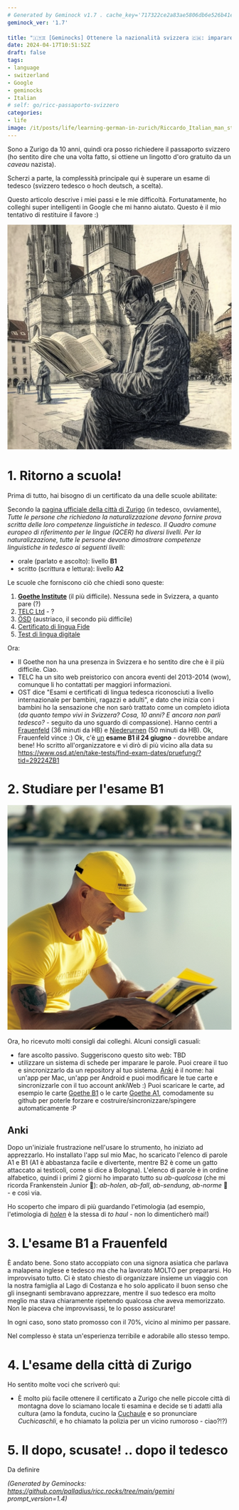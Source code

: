 ```yaml
---
# Generated by Geminock v1.7 . cache_key='717322ce2a83ae5806db6e526b41eba800c9f4133787ebe1dd19c6a14159b6d4-it.yaml'
geminock_ver: '1.7'

title: "🇮🇹♊ [Geminocks] Ottenere la nazionalità svizzera 🇨🇭: imparare il tedesco 🇩🇪"
date: 2024-04-17T10:51:52Z
draft: false
tags:
- language
- switzerland
- Google
- geminocks
- Italian
# self: go/ricc-passaporto-svizzero
categories:
- life
image: /it/posts/life/learning-german-in-zurich/Riccardo_Italian_man_studying_on_a_German_spelling_book_in_front_of_Grossmunster.png
---
```


Sono a Zurigo da 10 anni, quindi ora posso richiedere il passaporto svizzero (ho sentito dire che una volta fatto, si ottiene un lingotto d'oro gratuito da un *caveau* nazista).

Scherzi a parte, la complessità principale qui è superare un esame di tedesco (svizzero tedesco o hoch deutsch, a scelta).

Questo articolo descrive i miei passi e le mie difficoltà. Fortunatamente, ho colleghi super intelligenti in Google che mi hanno aiutato. Questo è il mio tentativo di restituire il favore :)

![image](Riccardo_Italian_man_studying_on_a_German_spelling_book_in_front_of_Grossmunster.png)

<!--more-->


# 1. Ritorno a scuola!

Prima di tutto, hai bisogno di un certificato da una delle scuole abilitate:

Secondo la [pagina ufficiale della città di Zurigo](https://www.stadt-zuerich.ch/portal/de/index/politik_u_recht/einbuergerungen/kenntnisse/sprachlicheanforderungen.html) (in tedesco, ovviamente), *Tutte le persone che richiedono la naturalizzazione devono fornire prova scritta delle loro competenze linguistiche in tedesco. Il Quadro comune europeo di riferimento per le lingue (QCER) ha diversi livelli. Per la naturalizzazione, tutte le persone devono dimostrare competenze linguistiche in tedesco ai seguenti livelli:*

* orale (parlato e ascolto): livello **B1**
* scritto (scrittura e lettura): livello **A2**

Le scuole che forniscono ciò che chiedi sono queste:

1. [**Goethe Institute**](http://www.goethe.de/lrn/prj/pba/bes/gzb/deindex.html) (il più difficile). Nessuna sede in Svizzera, a quanto pare (?)
2. [TELC Ltd](https://www.telc.net/#section-0) - ?
3. [ÖSD](http://www.osd.at/) (austriaco, il secondo più difficile)
4. [Certificato di lingua Fide](http://www.fide-service.ch/)
5. [Test di lingua digitale](https://www.digitalersprachtest.ch/)

Ora:
* Il Goethe non ha una presenza in Svizzera e ho sentito dire che è il più difficile. Ciao.
* TELC ha un sito web preistorico con ancora eventi del 2013-2014 (wow), comunque li ho contattati per maggiori informazioni.
* OST dice "Esami e certificati di lingua tedesca riconosciuti a livello internazionale per bambini, ragazzi e adulti", e dato che inizia con i bambini ho la sensazione che non sarò trattato come un completo idiota (*da quanto tempo vivi in Svizzera? Cosa, 10 anni? E ancora non parli tedesco?* - seguito da uno sguardo di compassione). Hanno centri a [Frauenfeld](https://www.google.com/maps/dir/Zurich+HB,+Bahnhofplatz,+Zurigo,+Svizzera/Frauenfeld,+Svizzera/@47.550191,8.9002971,13.83z/data=!4m14!4m13!1m5!1m1!1s0x47900a08cc0e6e41:0xf5c698b65f8c52a7!2m2!1d8.5403226!2d47.3778579!1m5!1m1!1s0x479a922b7ac416d5:0xabd5ea8c4a738dc7!2m2!1d8.8987541!2d47.5535997!3e3) (36 minuti da HB) e [Niederurnen](https://www.google.com/maps/dir/Zurich+HB,+Bahnhofplatz,+Zurigo,+Svizzera/8867+Niederurnen,+Svizzera/@47.1837248,8.744133,11.39z/data=!4m14!4m13!1m5!1m1!1s0x47900a08cc0e6e41:0xf5c698b65f8c52a7!2m2!1d8.5403226!2d47.3778579!1m5!1m1!1s0x479acd0b21f91dfd:0x6eb928b1714053f3!2m2!1d9.0531505!2d47.125507!3e3) (50 minuti da HB). Ok, Frauenfeld vince :) Ok, c'è [un](https://www.osd.at/en/take-tests/find-exam-dates/?country=167&tests=00001100000&land=null&stadt=Frauenfeld&datefrom=01.06.2023&dateto=31.08.2023&centernr=null) **esame B1 il 24 giugno** - dovrebbe andare bene! Ho scritto all'organizzatore e vi dirò di più vicino alla data su https://www.osd.at/en/take-tests/find-exam-dates/pruefung/?tid=29224ZB1

# 2. Studiare per l'esame B1

![image](man-in-yellow-studies-by-lake-zurich.png)

Ora, ho ricevuto molti consigli dai colleghi. Alcuni consigli casuali:

* fare ascolto passivo. Suggeriscono questo sito web: TBD
* utilizzare un sistema di schede per imparare le parole. Puoi creare il tuo e sincronizzarlo da un repository al tuo sistema. [Anki](https://apps.ankiweb.net/) è il nome: hai un'app per Mac, un'app per Android e puoi modificare le tue carte e sincronizzarle con il tuo account ankiWeb :) Puoi scaricare le carte, ad esempio le carte [Goethe B1](https://ankiweb.net/shared/info/1586166030) o le carte [Goethe A1](https://ankiweb.net/shared/info/1386119660), comodamente su github per poterle forzare e costruire/sincronizzare/spingere automaticamente :P

## Anki

Dopo un'iniziale frustrazione nell'usare lo strumento, ho iniziato ad apprezzarlo. Ho installato l'app sul mio Mac, ho scaricato l'elenco di parole A1 e B1 (A1 è abbastanza facile e divertente, mentre B2 è come un gatto attaccato ai testicoli, come si dice a Bologna). L'elenco di parole è in ordine alfabetico, quindi i primi 2 giorni ho imparato tutto su *ab-qualcosa* (che mi ricorda Frankenstein Junior 😬): *ab-holen*, *ab-fall*, *ab-sendung*, *ab-norme* 🧌 - e così via.

Ho scoperto che imparo di più guardando l'etimologia (ad esempio, l'etimologia di [*holen*](https://en.wiktionary.org/wiki/holen#German) è la stessa di *to haul* - non lo dimenticherò mai!)

# 3. L'esame B1 a Frauenfeld

È andato bene. Sono stato accoppiato con una signora asiatica che parlava a malapena inglese e tedesco ma che ha lavorato MOLTO per prepararsi.
Ho improvvisato tutto. Ci è stato chiesto di organizzare insieme un viaggio con la nostra famiglia al Lago di Costanza
e ho solo applicato il buon senso che gli insegnanti sembravano apprezzare, mentre il suo tedesco era molto meglio ma stava chiaramente ripetendo qualcosa che aveva memorizzato. Non le piaceva che improvvisassi, te lo posso assicurare!

In ogni caso, sono stato promosso con il 70%, vicino al minimo per passare.

Nel complesso è stata un'esperienza terribile e adorabile allo stesso tempo.

# 4. L'esame della città di Zurigo

Ho sentito molte voci che scriverò qui:

* È molto più facile ottenere il certificato a Zurigo che nelle piccole città di montagna dove lo sciamano locale ti esamina e decide se ti adatti alla cultura (amo la fonduta, cucino la [Cuchaule](https://cookidoo.ch/recipes/recipe/fr-CH/r434981) e so pronunciare *Cuchicaschli*, e ho chiamato la polizia per un vicino rumoroso - ciao?!?)

# 5. Il dopo, scusate! .. dopo il tedesco

Da definire


*(Generated by Geminocks: https://github.com/palladius/ricc.rocks/tree/main/gemini prompt_version=1.4)*